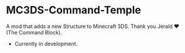 # MC3DS-Command-Temple
A mod that adds a new Structure to Minecraft 3DS. Thank you Jerald ❤ (The Command Block).
- Currently in development.
